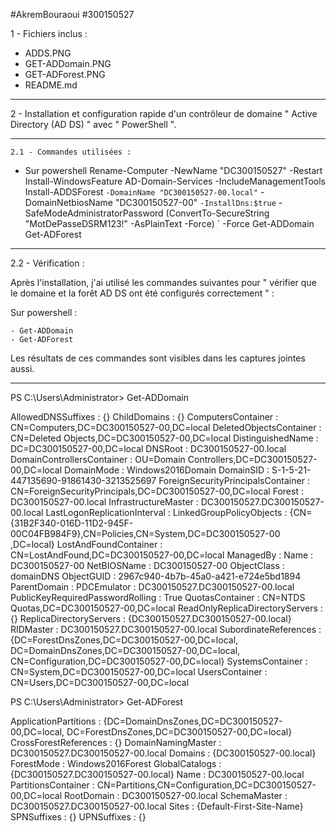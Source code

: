 #AkremBouraoui  #300150527

1 - Fichiers inclus :

- ADDS.PNG
- GET-ADDomain.PNG
- GET-ADForest.PNG
- README.md

------------------------------------------------------------------------------------------------------------------------------------------------------------------------------

2 - Installation et configuration rapide d'un contrôleur de domaine " Active Directory (AD DS) " avec " PowerShell ".

------------

    2.1 - Commandes utilisées :

- Sur powershell
Rename-Computer -NewName "DC300150527" -Restart
Install-WindowsFeature AD-Domain-Services -IncludeManagementTools
Install-ADDSForest `
    -DomainName "DC300150527-00.local" `
    -DomainNetbiosName "DC300150527-00" `
    -InstallDns:$true `
    -SafeModeAdministratorPassword (ConvertTo-SecureString "MotDePasseDSRM123!" -AsPlainText -Force) `
    -Force
Get-ADDomain
Get-ADForest

----------

   2.2 - Vérification :

Après l'installation, j'ai utilisé les commandes suivantes pour " vérifier que le domaine et la forêt AD DS ont été configurés correctement " :

Sur powershell :

    - Get-ADDomain
    - Get-ADForest

Les résultats de ces commandes sont visibles dans les captures jointes aussi.

--------------------------------------------------------------------------------------------------------------------------------------------------------------------------------

PS C:\Users\Administrator> Get-ADDomain


AllowedDNSSuffixes                 : {}
ChildDomains                       : {}
ComputersContainer                 : CN=Computers,DC=DC300150527-00,DC=local
DeletedObjectsContainer            : CN=Deleted Objects,DC=DC300150527-00,DC=local
DistinguishedName                  : DC=DC300150527-00,DC=local
DNSRoot                            : DC300150527-00.local
DomainControllersContainer         : OU=Domain Controllers,DC=DC300150527-00,DC=local
DomainMode                         : Windows2016Domain
DomainSID                          : S-1-5-21-447135690-91861430-3213525697
ForeignSecurityPrincipalsContainer : CN=ForeignSecurityPrincipals,DC=DC300150527-00,DC=local
Forest                             : DC300150527-00.local
InfrastructureMaster               : DC300150527.DC300150527-00.local
LastLogonReplicationInterval       :
LinkedGroupPolicyObjects           : {CN={31B2F340-016D-11D2-945F-00C04FB984F9},CN=Policies,CN=System,DC=DC300150527-00
                                     ,DC=local}
LostAndFoundContainer              : CN=LostAndFound,DC=DC300150527-00,DC=local
ManagedBy                          :
Name                               : DC300150527-00
NetBIOSName                        : DC300150527-00
ObjectClass                        : domainDNS
ObjectGUID                         : 2967c940-4b7b-45a0-a421-e724e5bd1894
ParentDomain                       :
PDCEmulator                        : DC300150527.DC300150527-00.local
PublicKeyRequiredPasswordRolling   : True
QuotasContainer                    : CN=NTDS Quotas,DC=DC300150527-00,DC=local
ReadOnlyReplicaDirectoryServers    : {}
ReplicaDirectoryServers            : {DC300150527.DC300150527-00.local}
RIDMaster                          : DC300150527.DC300150527-00.local
SubordinateReferences              : {DC=ForestDnsZones,DC=DC300150527-00,DC=local,
                                     DC=DomainDnsZones,DC=DC300150527-00,DC=local,
                                     CN=Configuration,DC=DC300150527-00,DC=local}
SystemsContainer                   : CN=System,DC=DC300150527-00,DC=local
UsersContainer                     : CN=Users,DC=DC300150527-00,DC=local



PS C:\Users\Administrator> Get-ADForest


ApplicationPartitions : {DC=DomainDnsZones,DC=DC300150527-00,DC=local, DC=ForestDnsZones,DC=DC300150527-00,DC=local}
CrossForestReferences : {}
DomainNamingMaster    : DC300150527.DC300150527-00.local
Domains               : {DC300150527-00.local}
ForestMode            : Windows2016Forest
GlobalCatalogs        : {DC300150527.DC300150527-00.local}
Name                  : DC300150527-00.local
PartitionsContainer   : CN=Partitions,CN=Configuration,DC=DC300150527-00,DC=local
RootDomain            : DC300150527-00.local
SchemaMaster          : DC300150527.DC300150527-00.local
Sites                 : {Default-First-Site-Name}
SPNSuffixes           : {}
UPNSuffixes           : {}







